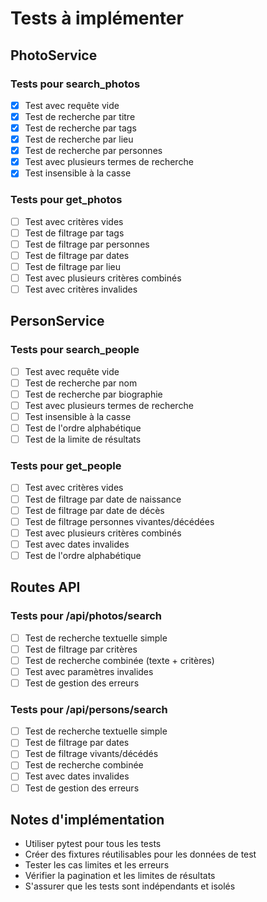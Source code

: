# Tests à implémenter

## PhotoService

### Tests pour search_photos
- [x] Test avec requête vide
- [x] Test de recherche par titre
- [x] Test de recherche par tags
- [x] Test de recherche par lieu
- [x] Test de recherche par personnes
- [x] Test avec plusieurs termes de recherche
- [x] Test insensible à la casse

### Tests pour get_photos
- [ ] Test avec critères vides
- [ ] Test de filtrage par tags
- [ ] Test de filtrage par personnes
- [ ] Test de filtrage par dates
- [ ] Test de filtrage par lieu
- [ ] Test avec plusieurs critères combinés
- [ ] Test avec critères invalides

## PersonService

### Tests pour search_people
- [ ] Test avec requête vide
- [ ] Test de recherche par nom
- [ ] Test de recherche par biographie
- [ ] Test avec plusieurs termes de recherche
- [ ] Test insensible à la casse
- [ ] Test de l'ordre alphabétique
- [ ] Test de la limite de résultats

### Tests pour get_people
- [ ] Test avec critères vides
- [ ] Test de filtrage par date de naissance
- [ ] Test de filtrage par date de décès
- [ ] Test de filtrage personnes vivantes/décédées
- [ ] Test avec plusieurs critères combinés
- [ ] Test avec dates invalides
- [ ] Test de l'ordre alphabétique

## Routes API

### Tests pour /api/photos/search
- [ ] Test de recherche textuelle simple
- [ ] Test de filtrage par critères
- [ ] Test de recherche combinée (texte + critères)
- [ ] Test avec paramètres invalides
- [ ] Test de gestion des erreurs

### Tests pour /api/persons/search
- [ ] Test de recherche textuelle simple
- [ ] Test de filtrage par dates
- [ ] Test de filtrage vivants/décédés
- [ ] Test de recherche combinée
- [ ] Test avec dates invalides
- [ ] Test de gestion des erreurs

## Notes d'implémentation
- Utiliser pytest pour tous les tests
- Créer des fixtures réutilisables pour les données de test
- Tester les cas limites et les erreurs
- Vérifier la pagination et les limites de résultats
- S'assurer que les tests sont indépendants et isolés
